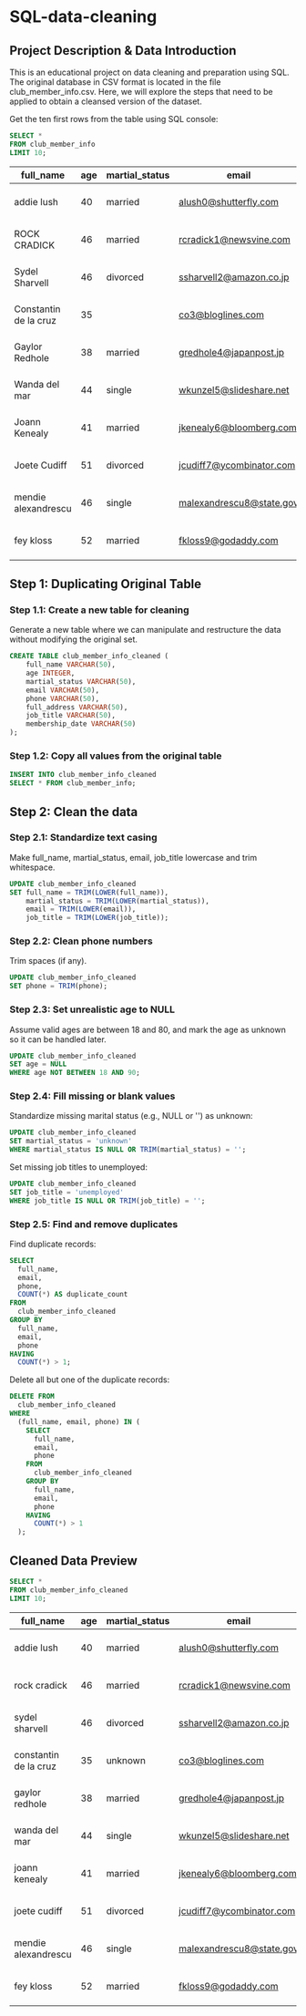 # SQL-data-cleaning

## Project Description & Data Introduction

This is an educational project on data cleaning and preparation using SQL. The original database in CSV format is located in the file club_member_info.csv. Here, we will explore the steps that need to be applied to obtain a cleansed version of the dataset.

Get the ten first rows from the table using SQL console:
```sql
SELECT *
FROM club_member_info
LIMIT 10;
```

|full_name|age|martial_status|email|phone|full_address|job_title|membership_date|
|---------|---|--------------|-----|-----|------------|---------|---------------|
|addie lush|40|married|alush0@shutterfly.com|254-389-8708|3226 Eastlawn Pass,Temple,Texas|Assistant Professor|7/31/2013|
|      ROCK CRADICK|46|married|rcradick1@newsvine.com|910-566-2007|4 Harbort Avenue,Fayetteville,North Carolina|Programmer III|5/27/2018|
|Sydel Sharvell|46|divorced|ssharvell2@amazon.co.jp|702-187-8715|4 School Place,Las Vegas,Nevada|Budget/Accounting Analyst I|10/6/2017|
|Constantin de la cruz|35||co3@bloglines.com|402-688-7162|6 Monument Crossing,Omaha,Nebraska|Desktop Support Technician|10/20/2015|
|  Gaylor Redhole|38|married|gredhole4@japanpost.jp|917-394-6001|88 Cherokee Pass,New York City,New York|Legal Assistant|5/29/2019|
|Wanda del mar       |44|single|wkunzel5@slideshare.net|937-467-6942|10864 Buhler Plaza,Hamilton,Ohio|Human Resources Assistant IV|3/24/2015|
|Joann Kenealy|41|married|jkenealy6@bloomberg.com|513-726-9885|733 Hagan Parkway,Cincinnati,Ohio|Accountant IV|4/17/2013|
|   Joete Cudiff|51|divorced|jcudiff7@ycombinator.com|616-617-0965|975 Dwight Plaza,Grand Rapids,Michigan|Research Nurse|11/16/2014|
|mendie alexandrescu|46|single|malexandrescu8@state.gov|504-918-4753|34 Delladonna Terrace,New Orleans,Louisiana|Systems Administrator III|3/12/1921|
| fey kloss|52|married|fkloss9@godaddy.com|808-177-0318|8976 Jackson Park,Honolulu,Hawaii|Chemical Engineer|11/5/2014|

## Step 1: Duplicating Original Table
### Step 1.1: Create a new table for cleaning
Generate a new table where we can manipulate and restructure the data without modifying the original set.
```sql
CREATE TABLE club_member_info_cleaned (
	full_name VARCHAR(50),
	age INTEGER,
	martial_status VARCHAR(50),
	email VARCHAR(50),
	phone VARCHAR(50),
	full_address VARCHAR(50),
	job_title VARCHAR(50),
	membership_date VARCHAR(50)
);
```
### Step 1.2: Copy all values from the original table
```sql
INSERT INTO club_member_info_cleaned
SELECT * FROM club_member_info;
```

## Step 2: Clean the data
### Step 2.1: Standardize text casing

Make full_name, martial_status, email, job_title lowercase and trim whitespace.
```sql
UPDATE club_member_info_cleaned
SET full_name = TRIM(LOWER(full_name)),
    martial_status = TRIM(LOWER(martial_status)),
    email = TRIM(LOWER(email)),
    job_title = TRIM(LOWER(job_title));
```

### Step 2.2: Clean phone numbers
Trim spaces (if any).
```sql
UPDATE club_member_info_cleaned
SET phone = TRIM(phone);
```

### Step 2.3: Set unrealistic age to NULL
Assume valid ages are between 18 and 80, and mark the age as unknown so it can be handled later.
```sql
UPDATE club_member_info_cleaned
SET age = NULL
WHERE age NOT BETWEEN 18 AND 90;
```

### Step 2.4: Fill missing or blank values
Standardize missing marital status (e.g., NULL or '') as unknown:
```sql
UPDATE club_member_info_cleaned
SET martial_status = 'unknown'
WHERE martial_status IS NULL OR TRIM(martial_status) = '';
```
Set missing job titles to unemployed:
```sql
UPDATE club_member_info_cleaned
SET job_title = 'unemployed'
WHERE job_title IS NULL OR TRIM(job_title) = '';
```

### Step 2.5: Find and remove duplicates
Find duplicate records:
```sql
SELECT
  full_name,
  email,
  phone,
  COUNT(*) AS duplicate_count
FROM
  club_member_info_cleaned
GROUP BY
  full_name,
  email,
  phone
HAVING
  COUNT(*) > 1;
```
Delete all but one of the duplicate records:
```sql
DELETE FROM
  club_member_info_cleaned
WHERE
  (full_name, email, phone) IN (
    SELECT
      full_name,
      email,
      phone
    FROM
      club_member_info_cleaned
    GROUP BY
      full_name,
      email,
      phone
    HAVING
      COUNT(*) > 1
  );
```

## Cleaned Data Preview
```sql
SELECT *
FROM club_member_info_cleaned
LIMIT 10;
```

|full_name|age|martial_status|email|phone|full_address|job_title|membership_date|
|---------|---|--------------|-----|-----|------------|---------|---------------|
|addie lush|40|married|alush0@shutterfly.com|254-389-8708|3226 Eastlawn Pass,Temple,Texas|assistant professor|7/31/2013|
|rock cradick|46|married|rcradick1@newsvine.com|910-566-2007|4 Harbort Avenue,Fayetteville,North Carolina|programmer iii|5/27/2018|
|sydel sharvell|46|divorced|ssharvell2@amazon.co.jp|702-187-8715|4 School Place,Las Vegas,Nevada|budget/accounting analyst i|10/6/2017|
|constantin de la cruz|35|unknown|co3@bloglines.com|402-688-7162|6 Monument Crossing,Omaha,Nebraska|desktop support technician|10/20/2015|
|gaylor redhole|38|married|gredhole4@japanpost.jp|917-394-6001|88 Cherokee Pass,New York City,New York|legal assistant|5/29/2019|
|wanda del mar|44|single|wkunzel5@slideshare.net|937-467-6942|10864 Buhler Plaza,Hamilton,Ohio|human resources assistant iv|3/24/2015|
|joann kenealy|41|married|jkenealy6@bloomberg.com|513-726-9885|733 Hagan Parkway,Cincinnati,Ohio|accountant iv|4/17/2013|
|joete cudiff|51|divorced|jcudiff7@ycombinator.com|616-617-0965|975 Dwight Plaza,Grand Rapids,Michigan|research nurse|11/16/2014|
|mendie alexandrescu|46|single|malexandrescu8@state.gov|504-918-4753|34 Delladonna Terrace,New Orleans,Louisiana|systems administrator iii|3/12/1921|
|fey kloss|52|married|fkloss9@godaddy.com|808-177-0318|8976 Jackson Park,Honolulu,Hawaii|chemical engineer|11/5/2014|

